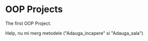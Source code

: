 # OOP Projects
 
The first OOP Project.

Help, nu mi merg metodele ("Adauga_incapere" si "Adauga_sala")
